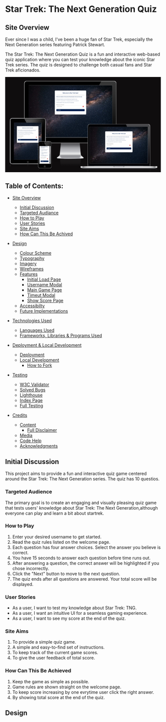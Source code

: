 # **Star Trek: The Next Generation Quiz**
## **Site Overview**
Ever since I was a child, I've been a huge fan of Star Trek, especially the Next Generation series featuring Patrick Stewart.

The Star Trek: The Next Generation Quiz is a fun and interactive web-based quiz application where you can test your knowledge about the iconic Star Trek series. The quiz is designed to challenge both casual fans and Star Trek aficionados.

![Site view across devices](/documentation/design/responsivnes.png)

## Table of Contents: 

* [Site Overview](#User-Experience-UX)
  * [Initial Discussion](#Initial-Discussion)
  * [Targeted Audiance](#Targeted-Audiance)
  * [How to Play](#How-To-Play)
  * [User Stories](#User-Stories)
  * [Site Aims](#Site-Aims)
  * [How Can This Be Achived](#How-Can-This-Be-Achived)

* [Design](#Design)

  * [Colour Scheme](#Colour-Scheme)
  * [Typography](#Typography)
  * [Imagery](#Imagery)
  * [Wireframes](#wireframes)
  * [Features](#Features)
     * [Initial Load Page](#Initial-Load-Page)
     * [Username Modal](#Username-Modal)
     * [Main Game Page](#Main-Game-Page)
     * [Timeut Modal](#Timeout-Modal)
     * [Show Score Page](#Show-Score-Page)
  * [Accessibilty](#Accessibilty)
  * [Future Implementations](#Future-Implementations)

* [Technologies Used](#Technologies-Used)
  * [Languages Used](#Languages-Used)
  * [Frameworks, Libraries & Programs Used](#Frameworks,-Libraries-&-Programs-Used)

* [Deployment & Local Development](#Deployment-&-Local-Development)
  * [Deployment](#Deployment)
  * [Local Development](#Local-Development)
    * [How to Fork](#How-to-Fork)

* [Testing](#Testing)
  * [W3C Validator](#W3C-Validator)
  * [Solved Bugs](#Solved-Bugs)
  * [Lighthouse](#Lighthouse)
  * [Index Page](#Index-Page)
  * [Full Testing](#Full-Testing)

* [Credits](#Credits) 
  * [Content](#Content)
    * [Full Disclaimer](#Full-Disclaimer)
  * [Media](#Media)
  * [Code Help](#Code-Help)
  * [Acknowledgments](#Acknowledgments)

## **Initial Discussion**

This project aims to provide a fun and interactive quiz game centered around the Star Trek: The Next Generation series. The quiz has 10 questios.

### **Targeted Audience**

The primary goal is to create an engaging and visually pleasing quiz game that tests users' knowledge about Star Trek: The Next Generation,although everyone can play and learn a bit about startrek.

### **How to Play**

1. Enter your desired username to get started.
2. Read the quiz rules listed on the welcome page.
3. Each question has four answer choices. Select the answer you believe is correct.
4. You have 15 seconds to answer each question before time runs out.
5. After answering a question, the correct answer will be highlighted if you chose incorrectly.
6. Click the "Next" button to move to the next question.
7. The quiz ends after all questions are answered. Your total score will be displayed.

### **User Stories**

* As a user, I want to test my knowledge about Star Trek: TNG.
* As a user, I want an intuitive UI for a seamless gaming experience.
* As a user, I want to see my score at the end of the quiz.

### Site Aims

1. To provide a simple quiz game.
2. A simple and easy-to-find set of instructions.
3. To keep track of the current game scores.
4. To give the user feedback of total score.

### How Can This Be Achieved

1. Keep the game as simple as possible.
2. Game rules are shown straight on the welcome page.
3. To keep score increasing by one evrytime user click the right answer.
4. By showing total score at the end of the quiz.

## **Design**





  
